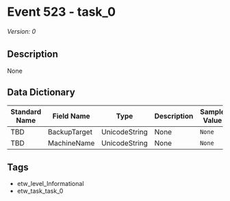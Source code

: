 # Event 523 - task_0
###### Version: 0

## Description
None

## Data Dictionary
|Standard Name|Field Name|Type|Description|Sample Value|
|---|---|---|---|---|
|TBD|BackupTarget|UnicodeString|None|`None`|
|TBD|MachineName|UnicodeString|None|`None`|

## Tags
* etw_level_Informational
* etw_task_task_0